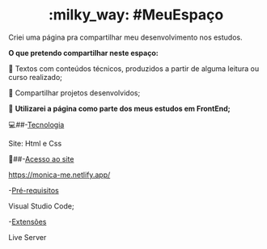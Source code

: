
<h1 align="center">:milky_way: #MeuEspaço</h1>

Criei uma página pra compartilhar meu desenvolvimento nos estudos.

**O que pretendo compartilhar neste espaço:**

:bookmark_tabs: Textos com conteúdos técnicos, produzidos a partir de alguma leitura ou curso realizado;

:file_folder: Compartilhar projetos desenvolvidos;


:dart: **Utilizarei a página como parte dos meus estudos em FrontEnd;**


:computer:##-[Tecnologia](#tecnologia)

Site: Html e Css



:rocket:##-[Acesso ao site](#acesso-ao-site)

https://monica-me.netlify.app/



-[Pré-requisitos](#pré-requisitos)

Visual Studio Code;

-[Extensões](#extensões)

Live Server
